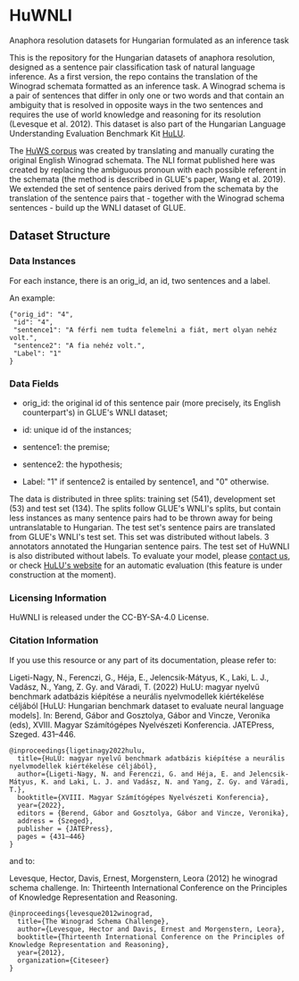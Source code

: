# HuWNLI
Anaphora resolution datasets for Hungarian formulated as an inference task

This is the repository for the Hungarian datasets of anaphora resolution, designed as a sentence pair classification task of natural language inference.
As a first version, the repo contains the translation of the Winograd schemata formatted as an inference task. A Winograd schema is a pair of sentences that differ in only one or two words and that contain an ambiguity that is resolved in opposite ways in the two sentences and requires the use of world knowledge and reasoning for its resolution (Levesque et al. 2012). This dataset is also part of the Hungarian Language Understanding Evaluation Benchmark Kit [HuLU](hulu.nlp.nytud.hu). 

The [HuWS corpus](github.com/nytud/HuWSC) was created by translating and manually curating the original English Winograd schemata. The NLI format published here was created by replacing the ambiguous pronoun with each possible referent in the schemata (the method is described in GLUE's paper, Wang et al. 2019). We extended the set of sentence pairs derived from the schemata by the translation of the sentence pairs that - together with the Winograd schema sentences - build up the WNLI dataset of GLUE. 

## Dataset Structure

### Data Instances

For each instance, there is an orig_id, an id, two sentences and a label.

An example:

```
{"orig_id": "4",
 "id": "4",
 "sentence1": "A férfi nem tudta felemelni a fiát, mert olyan nehéz volt.",
 "sentence2": "A fia nehéz volt.",
 "Label": "1"
}
```

### Data Fields
- orig_id: the original id of this sentence pair (more precisely, its English counterpart's) in GLUE's WNLI dataset;

- id: unique id of the instances;

- sentence1: the premise;

- sentence2: the hypothesis;  

- Label: "1" if sentence2 is entailed by sentence1, and "0" otherwise.

The data is distributed in three splits: training set (541), development set (53) and test set (134). The splits follow GLUE's WNLI's splits, but contain less instances as many sentence pairs had to be thrown away for being untranslatable to Hungarian. 
The test set's sentence pairs are translated from GLUE's WNLI's test set. This set was distributed without labels. 3 annotators annotated the Hungarian sentence pairs. The test set of HuWNLI is also distributed without labels.
To evaluate your model, please [contact us](mailto:ligeti-nagy.noemi@nytud.hu), or check [HuLU's website](hulu.nlp.nytud.hu) for an automatic evaluation (this feature is under construction at the moment). 
### Licensing Information

HuWNLI is released under the CC-BY-SA-4.0 License.


### Citation Information

If you use this resource or any part of its documentation, please refer to:

Ligeti-Nagy, N., Ferenczi, G., Héja, E., Jelencsik-Mátyus, K., Laki, L. J., Vadász, N., Yang, Z. Gy. and Váradi, T. (2022) HuLU: magyar nyelvű benchmark adatbázis kiépítése a neurális nyelvmodellek kiértékelése céljából [HuLU: Hungarian benchmark dataset to evaluate neural language models]. In: Berend, Gábor and Gosztolya, Gábor and Vincze, Veronika (eds), XVIII. Magyar Számítógépes Nyelvészeti Konferencia. JATEPress, Szeged. 431–446.

```
@inproceedings{ligetinagy2022hulu,
  title={HuLU: magyar nyelvű benchmark adatbázis kiépítése a neurális nyelvmodellek kiértékelése céljából},
  author={Ligeti-Nagy, N. and Ferenczi, G. and Héja, E. and Jelencsik-Mátyus, K. and Laki, L. J. and Vadász, N. and Yang, Z. Gy. and Váradi, T.},
  booktitle={XVIII. Magyar Számítógépes Nyelvészeti Konferencia},
  year={2022},
  editors = {Berend, Gábor and Gosztolya, Gábor and Vincze, Veronika},
  address = {Szeged},
  publisher = {JATEPress},
  pages = {431–446}
}
```

and to:

Levesque, Hector, Davis, Ernest, Morgenstern, Leora (2012) he winograd schema challenge. In: Thirteenth International Conference on the Principles of Knowledge Representation and Reasoning.

```
@inproceedings{levesque2012winograd,
  title={The Winograd Schema Challenge},
  author={Levesque, Hector and Davis, Ernest and Morgenstern, Leora},
  booktitle={Thirteenth International Conference on the Principles of Knowledge Representation and Reasoning},
  year={2012},
  organization={Citeseer}
}
```

